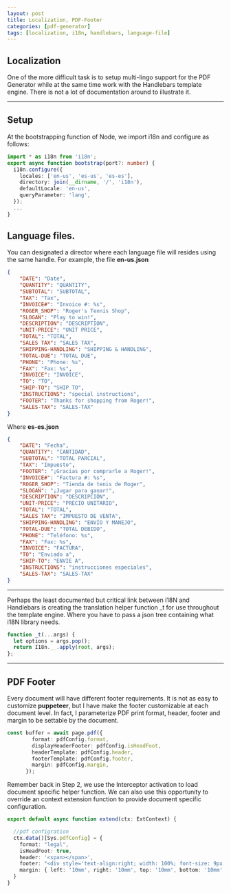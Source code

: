 ```yaml
---
layout: post
title: Localization, PDF-Footer
categories: [pdf-generator]
tags: [localization, i18n, handlebars, language-file]
---
```

## Localization
One of the more difficult task is to setup multi-lingo support for the PDF Generator while at the same time work with the Handlebars template engine. There is not a lot of documentation around to illustrate it.

---
## Setup
At the bootstrapping function of Node, we import i18n and configure as follows:
```ts
import * as i18n from 'i18n';
export async function bootstrap(port?: number) {
  i18n.configure({
    locales: ['en-us', 'es-us', 'es-es'],
    directory: join(__dirname, '/', 'i18n'),
    defaultLocale: 'en-us',
    queryParameter: 'lang',
  });
  ...
}
```

## Language files.
You can designated a director where each language file will resides using the same handle. For example, the file **en-us.json**
```json
{
	"DATE": "Date",
	"QUANTITY": "QUANTITY",
	"SUBTOTAL": "SUBTOTAL",
	"TAX": "Tax",
	"INVOICE#": "Invoice #: %s",
	"ROGER_SHOP": "Roger's Tennis Shop",
	"SLOGAN": "Play to win!",
	"DESCRIPTION": "DESCRIPTION",
	"UNIT-PRICE": "UNIT PRICE",
	"TOTAL": "TOTAL",
	"SALES TAX": "SALES TAX",
	"SHIPPING-HANDLING": "SHIPPING & HANDLING",
	"TOTAL-DUE": "TOTAL DUE",
	"PHONE": "Phone: %s",
	"FAX": "Fax: %s",
	"INVOICE": "INVOICE",
	"TO": "TO",
	"SHIP-TO": "SHIP TO",
	"INSTRUCTIONS": "special instructions",
	"FOOTER": "Thanks for shopping from Roger!",
	"SALES-TAX": "SALES-TAX"
}
```
Where  **es-es.json**
```json
{
	"DATE": "Fecha",
	"QUANTITY": "CANTIDAD",
	"SUBTOTAL": "TOTAL PARCIAL",
	"TAX": "Impuesto",
	"FOOTER": "¡Gracias por comprarle a Roger!",
	"INVOICE#": "Factura #: %s",
	"ROGER_SHOP": "Tienda de tenis de Roger",
	"SLOGAN": "¡Jugar para ganar!",
	"DESCRIPTION": "DESCRIPCIÓN",
	"UNIT-PRICE": "PRECIO UNITARIO",
	"TOTAL": "TOTAL",
	"SALES TAX": "IMPUESTO DE VENTA",
	"SHIPPING-HANDLING": "ENVÍO Y MANEJO",
	"TOTAL-DUE": "TOTAL DEBIDO",
	"PHONE": "Teléfono: %s",
	"FAX": "Fax: %s",
	"INVOICE": "FACTURA",
	"TO": "Enviado a",
	"SHIP-TO": "ENVIE A",
	"INSTRUCTIONS": "instrucciones especiales",
	"SALES-TAX": "SALES-TAX"
}
```
---

Perhaps the least documented but critical link between i18N and Handlebars is creating the translation helper function _t for use throughout the template engine. Where you have to pass a json tree containing what i18N library needs.
```ts
function _t(...args) {
  let options = args.pop();
  return I18n.__.apply(root, args);
};
```
---
## PDF Footer
Every document will have different footer requirements. It is not as easy to customize **puppeteer**, but I have make the footer customizable at each document level. In fact, I parameterize PDF print format, header, footer and margin to be settable by the document.
```ts
const buffer = await page.pdf({
        format: pdfConfig.format,
        displayHeaderFooter: pdfConfig.isHeadFoot,
        headerTemplate: pdfConfig.header,
        footerTemplate: pdfConfig.footer,
        margin: pdfConfig.margin,
      });
```
Remember back in Step 2, we use the Interceptor activation to load document specific helper function. We can also use this opportunity to override an context extension function to provide document specific configuration.
```ts
export default async function extend(ctx: ExtContext) {

  //pdf configration
  ctx.data()[Sys.pdfConfig] = {
    format: "legal",
    isHeadFoot: true,
    header: '<span></span>',
    footer: "<div style='text-align:right; width: 100%; font-size: 9px; padding: 5px 5px 0; color: #bbb; position: relative;'><span class='pageNumber'></span> / <span class='totalPages'></span></div>",
    margin: { left: '10mm', right: '10mm', top: '10mm', bottom: '10mm' }
  }
}
```